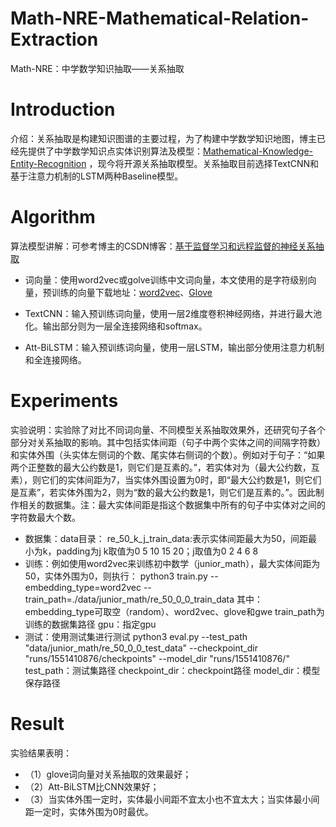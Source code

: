 # Math-NRE-Mathematical-Relation-Extraction
Math-NRE：中学数学知识抽取——关系抽取

# Introduction

介绍：关系抽取是构建知识图谱的主要过程，为了构建中学数学知识地图，博主已经先提供了中学数学知识点实体识别算法及模型：[Mathematical-Knowledge-Entity-Recognition](https://github.com/wjn1996/Mathematical-Knowledge-Entity-Recognition) ，现今将开源关系抽取模型。关系抽取目前选择TextCNN和基于注意力机制的LSTM两种Baseline模型。

# Algorithm

算法模型讲解：可参考博主的CSDN博客：[基于监督学习和远程监督的神经关系抽取](https://blog.csdn.net/qq_36426650/article/details/103219167)
- 词向量：使用word2vec或golve训练中文词向量，本文使用的是字符级别向量，预训练的向量下载地址：[word2vec](https://download.csdn.net/download/qq_36426650/11828651)、[Glove](https://download.csdn.net/download/qq_36426650/11828655)

- TextCNN：输入预训练词向量，使用一层2维度卷积神经网络，并进行最大池化。输出部分则为一层全连接网络和softmax。
- Att-BiLSTM：输入预训练词向量，使用一层LSTM，输出部分使用注意力机制和全连接网络。


# Experiments

实验说明：实验除了对比不同词向量、不同模型关系抽取效果外，还研究句子各个部分对关系抽取的影响。其中包括实体间距（句子中两个实体之间的间隔字符数）和实体外围（头实体左侧词的个数、尾实体右侧词的个数）。例如对于句子：“如果两个正整数的最大公约数是1，则它们是互素的。”，若实体对为（最大公约数，互素），则它们的实体间距为7，当实体外围设置为0时，即“最大公约数是1，则它们是互素”，若实体外围为2，则为“数的最大公约数是1，则它们是互素的。”。因此制作相关的数据集。注：最大实体间距是指这个数据集中所有的句子中实体对之间的字符数最大个数。

 - 数据集：data目录：
re_50_k_j_train_data:表示实体间距最大为50，间距最小为k，padding为j
k取值为0 5 10 15 20；j取值为0 2 4 6 8
 - 训练：例如使用word2vec来训练初中数学（junior_math），最大实体间距为50，实体外围为0，则执行：
python3 train.py --embedding_type=word2vec --train_path=./data/junior_math/re_50_0_0_train_data
其中：embedding_type可取空（random）、word2vec、glove和gwe 
train_path为训练的数据集路径
gpu：指定gpu
 - 测试：使用测试集进行测试
python3 eval.py --test_path "data/junior_math/re_50_0_0_test_data" --checkpoint_dir "runs/1551410876/checkpoints" --model_dir "runs/1551410876/"
test_path：测试集路径
checkpoint_dir：checkpoint路径
model_dir：模型保存路径

# Result
实验结果表明：
- （1）glove词向量对关系抽取的效果最好；
- （2）Att-BiLSTM比CNN效果好；
- （3）当实体外围一定时，实体最小间距不宜太小也不宜太大；当实体最小间距一定时，实体外围为0时最优。


